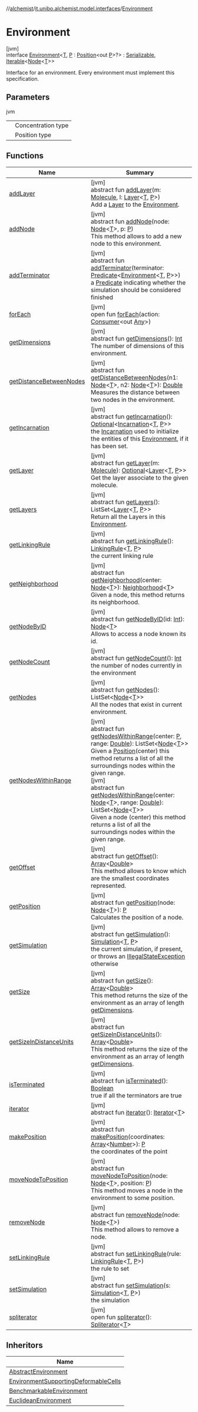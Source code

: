 //[alchemist](../../../index.md)/[it.unibo.alchemist.model.interfaces](../index.md)/[Environment](index.md)

# Environment

[jvm]\
interface [Environment](index.md)<[T](index.md), [P](index.md) : [Position](../-position/index.md)<out [P](../-layer/index.md)>?> : [Serializable](https://docs.oracle.com/javase/8/docs/api/java/io/Serializable.html), [Iterable](https://docs.oracle.com/javase/8/docs/api/java/lang/Iterable.html)<[Node](../-node/index.md)<[T](../-action/index.md)>> 

Interface for an environment. Every environment must implement this specification.

## Parameters

jvm

| | |
|---|---|
| <P> | Concentration type |
| <T> | Position type |

## Functions

| Name | Summary |
|---|---|
| [addLayer](add-layer.md) | [jvm]<br>abstract fun [addLayer](add-layer.md)(m: [Molecule](../-molecule/index.md), l: [Layer](../-layer/index.md)<[T](../-action/index.md), [P](../-layer/index.md)>)<br>Add a [Layer](../-layer/index.md) to the [Environment](index.md). |
| [addNode](add-node.md) | [jvm]<br>abstract fun [addNode](add-node.md)(node: [Node](../-node/index.md)<[T](../-action/index.md)>, p: [P](../-layer/index.md))<br>This method allows to add a new node to this environment. |
| [addTerminator](add-terminator.md) | [jvm]<br>abstract fun [addTerminator](add-terminator.md)(terminator: [Predicate](https://docs.oracle.com/javase/8/docs/api/java/util/function/Predicate.html)<[Environment](index.md)<[T](../-action/index.md), [P](../-layer/index.md)>>)<br>a [Predicate](https://docs.oracle.com/javase/8/docs/api/java/util/function/Predicate.html) indicating whether the simulation should be considered finished |
| [forEach](../../it.unibo.alchemist.expressions.implementations/-list-tree-node/index.md#-655675525%2FFunctions%2F-267951372) | [jvm]<br>open fun [forEach](../../it.unibo.alchemist.expressions.implementations/-list-tree-node/index.md#-655675525%2FFunctions%2F-267951372)(action: [Consumer](https://docs.oracle.com/javase/8/docs/api/java/util/function/Consumer.html)<out [Any](https://kotlinlang.org/api/latest/jvm/stdlib/kotlin/-any/index.html)>) |
| [getDimensions](get-dimensions.md) | [jvm]<br>abstract fun [getDimensions](get-dimensions.md)(): [Int](https://kotlinlang.org/api/latest/jvm/stdlib/kotlin/-int/index.html)<br>The number of dimensions of this environment. |
| [getDistanceBetweenNodes](get-distance-between-nodes.md) | [jvm]<br>abstract fun [getDistanceBetweenNodes](get-distance-between-nodes.md)(n1: [Node](../-node/index.md)<[T](../-action/index.md)>, n2: [Node](../-node/index.md)<[T](../-action/index.md)>): [Double](https://kotlinlang.org/api/latest/jvm/stdlib/kotlin/-double/index.html)<br>Measures the distance between two nodes in the environment. |
| [getIncarnation](get-incarnation.md) | [jvm]<br>abstract fun [getIncarnation](get-incarnation.md)(): [Optional](https://docs.oracle.com/javase/8/docs/api/java/util/Optional.html)<[Incarnation](../-incarnation/index.md)<[T](../-action/index.md), [P](../-layer/index.md)>><br>the [Incarnation](../-incarnation/index.md) used to initialize the entities of this [Environment](index.md), if it has been set. |
| [getLayer](get-layer.md) | [jvm]<br>abstract fun [getLayer](get-layer.md)(m: [Molecule](../-molecule/index.md)): [Optional](https://docs.oracle.com/javase/8/docs/api/java/util/Optional.html)<[Layer](../-layer/index.md)<[T](../-action/index.md), [P](../-layer/index.md)>><br>Get the layer associate to the given molecule. |
| [getLayers](get-layers.md) | [jvm]<br>abstract fun [getLayers](get-layers.md)(): ListSet<[Layer](../-layer/index.md)<[T](../-action/index.md), [P](../-layer/index.md)>><br>Return all the Layers in this [Environment](index.md). |
| [getLinkingRule](get-linking-rule.md) | [jvm]<br>abstract fun [getLinkingRule](get-linking-rule.md)(): [LinkingRule](../-linking-rule/index.md)<[T](../-action/index.md), [P](../-layer/index.md)><br>the current linking rule |
| [getNeighborhood](get-neighborhood.md) | [jvm]<br>abstract fun [getNeighborhood](get-neighborhood.md)(center: [Node](../-node/index.md)<[T](../-action/index.md)>): [Neighborhood](../-neighborhood/index.md)<[T](../-action/index.md)><br>Given a node, this method returns its neighborhood. |
| [getNodeByID](get-node-by-i-d.md) | [jvm]<br>abstract fun [getNodeByID](get-node-by-i-d.md)(id: [Int](https://kotlinlang.org/api/latest/jvm/stdlib/kotlin/-int/index.html)): [Node](../-node/index.md)<[T](../-action/index.md)><br>Allows to access a node known its id. |
| [getNodeCount](get-node-count.md) | [jvm]<br>abstract fun [getNodeCount](get-node-count.md)(): [Int](https://kotlinlang.org/api/latest/jvm/stdlib/kotlin/-int/index.html)<br>the number of nodes currently in the environment |
| [getNodes](get-nodes.md) | [jvm]<br>abstract fun [getNodes](get-nodes.md)(): ListSet<[Node](../-node/index.md)<[T](../-action/index.md)>><br>All the nodes that exist in current environment. |
| [getNodesWithinRange](get-nodes-within-range.md) | [jvm]<br>abstract fun [getNodesWithinRange](get-nodes-within-range.md)(center: [P](../-layer/index.md), range: [Double](https://kotlinlang.org/api/latest/jvm/stdlib/kotlin/-double/index.html)): ListSet<[Node](../-node/index.md)<[T](../-action/index.md)>><br>Given a [Position](../-position/index.md)(center) this method returns a list of all the surroundings nodes within the given range.<br>[jvm]<br>abstract fun [getNodesWithinRange](get-nodes-within-range.md)(center: [Node](../-node/index.md)<[T](../-action/index.md)>, range: [Double](https://kotlinlang.org/api/latest/jvm/stdlib/kotlin/-double/index.html)): ListSet<[Node](../-node/index.md)<[T](../-action/index.md)>><br>Given a node (center) this method returns a list of all the surroundings nodes within the given range. |
| [getOffset](get-offset.md) | [jvm]<br>abstract fun [getOffset](get-offset.md)(): [Array](https://kotlinlang.org/api/latest/jvm/stdlib/kotlin/-array/index.html)<[Double](https://kotlinlang.org/api/latest/jvm/stdlib/kotlin/-double/index.html)><br>This method allows to know which are the smallest coordinates represented. |
| [getPosition](get-position.md) | [jvm]<br>abstract fun [getPosition](get-position.md)(node: [Node](../-node/index.md)<[T](../-action/index.md)>): [P](../-layer/index.md)<br>Calculates the position of a node. |
| [getSimulation](get-simulation.md) | [jvm]<br>abstract fun [getSimulation](get-simulation.md)(): [Simulation](../../it.unibo.alchemist.core.interfaces/-simulation/index.md)<[T](../-action/index.md), [P](../-layer/index.md)><br>the current simulation, if present, or throws an [IllegalStateException](https://docs.oracle.com/javase/8/docs/api/java/lang/IllegalStateException.html) otherwise |
| [getSize](get-size.md) | [jvm]<br>abstract fun [getSize](get-size.md)(): [Array](https://kotlinlang.org/api/latest/jvm/stdlib/kotlin/-array/index.html)<[Double](https://kotlinlang.org/api/latest/jvm/stdlib/kotlin/-double/index.html)><br>This method returns the size of the environment as an array of length [getDimensions](get-dimensions.md). |
| [getSizeInDistanceUnits](get-size-in-distance-units.md) | [jvm]<br>abstract fun [getSizeInDistanceUnits](get-size-in-distance-units.md)(): [Array](https://kotlinlang.org/api/latest/jvm/stdlib/kotlin/-array/index.html)<[Double](https://kotlinlang.org/api/latest/jvm/stdlib/kotlin/-double/index.html)><br>This method returns the size of the environment as an array of length [getDimensions](get-dimensions.md). |
| [isTerminated](is-terminated.md) | [jvm]<br>abstract fun [isTerminated](is-terminated.md)(): [Boolean](https://kotlinlang.org/api/latest/jvm/stdlib/kotlin/-boolean/index.html)<br>true if all the terminators are true |
| [iterator](../../it.unibo.alchemist.loader.variables/-arbitrary-variable/index.md#-1606146105%2FFunctions%2F-267951372) | [jvm]<br>abstract fun [iterator](../../it.unibo.alchemist.loader.variables/-arbitrary-variable/index.md#-1606146105%2FFunctions%2F-267951372)(): [Iterator](https://docs.oracle.com/javase/8/docs/api/java/util/Iterator.html)<[T](../-action/index.md)> |
| [makePosition](make-position.md) | [jvm]<br>abstract fun [makePosition](make-position.md)(coordinates: [Array](https://kotlinlang.org/api/latest/jvm/stdlib/kotlin/-array/index.html)<[Number](https://docs.oracle.com/javase/8/docs/api/java/lang/Number.html)>): [P](../-layer/index.md)<br>the coordinates of the point |
| [moveNodeToPosition](move-node-to-position.md) | [jvm]<br>abstract fun [moveNodeToPosition](move-node-to-position.md)(node: [Node](../-node/index.md)<[T](../-action/index.md)>, position: [P](../-layer/index.md))<br>This method moves a node in the environment to some position. |
| [removeNode](remove-node.md) | [jvm]<br>abstract fun [removeNode](remove-node.md)(node: [Node](../-node/index.md)<[T](../-action/index.md)>)<br>This method allows to remove a node. |
| [setLinkingRule](set-linking-rule.md) | [jvm]<br>abstract fun [setLinkingRule](set-linking-rule.md)(rule: [LinkingRule](../-linking-rule/index.md)<[T](../-action/index.md), [P](../-layer/index.md)>)<br>the rule to set |
| [setSimulation](set-simulation.md) | [jvm]<br>abstract fun [setSimulation](set-simulation.md)(s: [Simulation](../../it.unibo.alchemist.core.interfaces/-simulation/index.md)<[T](../-action/index.md), [P](../-layer/index.md)>)<br>the simulation |
| [spliterator](../../it.unibo.alchemist.expressions.implementations/-list-tree-node/index.md#-677603448%2FFunctions%2F-267951372) | [jvm]<br>open fun [spliterator](../../it.unibo.alchemist.expressions.implementations/-list-tree-node/index.md#-677603448%2FFunctions%2F-267951372)(): [Spliterator](https://docs.oracle.com/javase/8/docs/api/java/util/Spliterator.html)<[T](../-action/index.md)> |

## Inheritors

| Name |
|---|
| [AbstractEnvironment](../../it.unibo.alchemist.model.implementations.environments/-abstract-environment/index.md) |
| [EnvironmentSupportingDeformableCells](../-environment-supporting-deformable-cells/index.md) |
| [BenchmarkableEnvironment](../-benchmarkable-environment/index.md) |
| [EuclideanEnvironment](../-euclidean-environment/index.md) |
